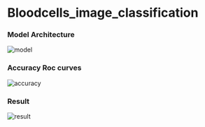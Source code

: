 # Bloodcells_image_classification  
### Model Architecture ###
![model](https://github.com/sudhar08/Bloodcells_image_classification/assets/99385366/1cf7ce33-ba35-46c4-b5b0-4f59b07e1236)
### Accuracy Roc curves ###

![accuracy](https://github.com/sudhar08/Bloodcells_image_classification/assets/99385366/708c1483-d4fd-4d8a-b917-3a30ff1e7720)

### Result ###
![result](https://github.com/sudhar08/Bloodcells_image_classification/assets/99385366/596e4b3b-b2f7-4720-ad90-07bea431d708)
